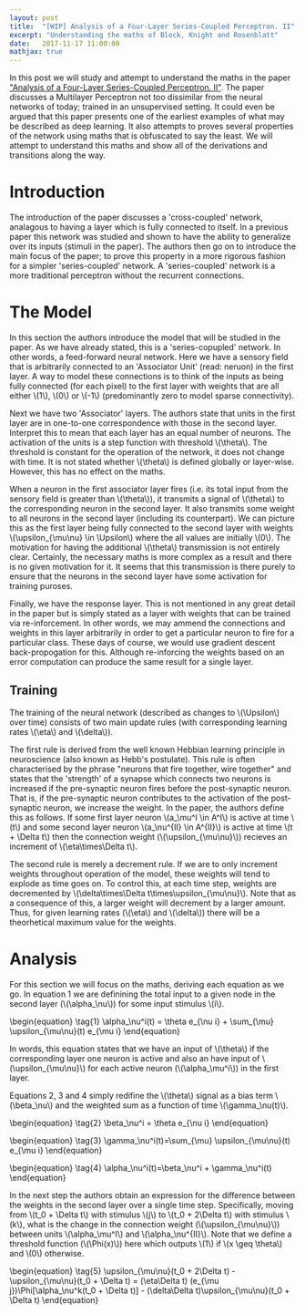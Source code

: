 ```yaml
---
layout: post
title:  "[WIP] Analysis of a Four-Layer Series-Coupled Perceptron. II"
excerpt: "Understanding the maths of Block, Knight and Rosenblatt"
date:   2017-11-17 11:00:00
mathjax: true
---
```

In this post we will study and attempt to understand the maths in the paper ["Analysis of a Four-Layer Series-Coupled Perceptron. II"](https://journals.aps.org/rmp/pdf/10.1103/RevModPhys.34.135). The paper discusses a Multilayer Perceptron not too dissimilar from the neural networks of today; trained in an unsupervised setting. It could even be argued that this paper presents one of the earliest examples of what may be described as deep learning. It also attempts to proves several properties of the network using maths that is obfuscated to say the least. We will attempt to understand this maths and show all of the derivations and transitions along the way.

# Introduction

The introduction of the paper discusses a 'cross-coupled' network, analagous to having a layer which is fully connected to itself. In a previous paper this network was studied and shown to have the ability to generalize over its inputs (stimuli in the paper). The authors then go on to introduce the main focus of the paper; to prove this property in a more rigorous fashion for a simpler 'series-coupled' network. A 'series-coupled' network is a more traditional perceptron without the recurrent connections.

# The Model

In this section the authors introduce the model that will be studied in the paper. As we have already stated, this is a 'series-copupled' network. In other words, a feed-forward neural network. Here we have a sensory field that is arbitrarily connected to an 'Associator Unit' (read: neruon) in the first layer. A way to model these connections is to think of the inputs as being fully connected (for each pixel) to the first layer with weights that are all either \\(1\\), \\(0\\) or \\(-1\\) (predominantly zero to model sparse connectivity).

Next we have two 'Associator' layers. The authors state that units in the first layer are in one-to-one correspondence with those in the second layer. Interpret this to mean that each layer has an equal number of neurons. The activation of the units is a step function with threshold \\(\theta\\). The threshold is constant for the operation of the network, it does not change with time. It is not stated whether \\(\theta\\) is defined globally or layer-wise. However, this has no effect on the maths.

When a neuron in the first associator layer fires (i.e. its total input from the sensory field is greater than \\(\theta\\)), it transmits a signal of \\(\theta\\) to the corresponding neuron in the second layer. It also transmits some weight to all neurons in the second layer (including its counterpart). We can picture this as the first layer being fully connected to the second layer with weights \\(\upsilon_{\mu\nu} \in \Upsilon\\) where the all values are initially \\(0\\). The motivation for having the additional \\(\theta\\) transmission is not entirely clear. Certainly, the necessary maths is more complex as a result and there is no given motivation for it. It seems that this transmission is there purely to ensure that the neurons in the second layer have some activation for training puroses.

Finally, we have the response layer. This is not mentioned in any great detail in the paper but is simply stated as a layer with weights that can be trained via re-inforcement. In other words, we may ammend the connections and weights in this layer arbitrarily in order to get a particular neuron to fire for a particular class. These days of course, we would use gradient descent back-propogation for this. Although re-inforcing the weights based on an error computation can produce the same result for a single layer.

## Training

The training of the neural network (described as changes to \\(\Upsilon\\) over time) consists of two main update rules (with corresponding learning rates \\(\eta\\) and \\(\delta\\)).

The first rule is derived from the well known Hebbian learning principle in neuroscience (also known as Hebb's postulate). This rule is often characterised by the phrase "neurons that fire together, wire together" and states that the 'strength' of a synapse which connects two neurons is increased if the pre-synaptic neuron fires before the post-synaptic neuron. That is, if the pre-synaptic neuron contributes to the activation of the post-synaptic neuron, we increase the weight. In the paper, the authors define this as follows. If some first layer neuron \\(a_\mu^I \in A^I\\) is active at time \\(t\\) and some second layer neuron \\(a_\nu^{II} \in A^{II}\\) is active at time \\(t + \Delta t\\) then the connection weight (\\(\upsilon_{\mu\nu}\\)) recieves an increment of \\(\eta\times\Delta t\\).

The second rule is merely a decrement rule. If we are to only increment weights throughout operation of the model, these weights will tend to explode as time goes on. To control this, at each time step, weights are decremented by \\(\delta\times\Delta t\times\upsilon_{\mu\nu}\\). Note that as a consequence of this, a larger weight will decrement by a larger amount. Thus, for given learning rates (\\(\eta\\) and \\(\delta\\)) there will be a theorhetical maximum value for the weights.

# Analysis

For this section we will focus on the maths, deriving each equation as we go. In equation 1 we are definining the total input to a given node in the second layer (\\(\alpha_\nu\\)) for some input stimulus \\(i\\).

\begin{equation} \tag{1}
   \alpha_\nu^i\(t\) = \theta e_{\nu i} + \sum_{\mu} \upsilon_{\mu\nu}\(t\) e_{\mu i}
\end{equation}

In words, this equation states that we have an input of \\(\theta\\) if the corresponding layer one neuron is active and also an have input of \\(\upsilon_{\mu\nu}\\) for each active neuron (\\(\alpha_\mu^i\\)) in the first layer.

Equations 2, 3 and 4 simply redifine the \\(\theta\\) signal as a bias term \\(\beta_\nu\\) and the weighted sum as a function of time \\(\gamma_\nu\(t\)\\).

\begin{equation} \tag{2}
   \beta_\nu^i = \theta e_{\nu i}
\end{equation}

\begin{equation} \tag{3}
   \gamma_\nu^i\(t\)=\sum_{\mu} \upsilon_{\mu\nu}\(t\) e_{\mu i}
\end{equation}

\begin{equation} \tag{4}
   \alpha_\nu^i\(t\)=\beta_\nu^i + \gamma_\nu^i\(t\)
\end{equation}

In the next step the authors obtain an expression for the difference between the weights in the second layer over a single time step. Specifically, moving from \\(t_0 + \Delta t\\) with stimulus \\(j\\) to \\(t_0 + 2\Delta t\\) with stimulus \\(k\\), what is the change in the connection weight (\\(\upsilon_{\mu\nu}\\)) between units \\(\alpha_\mu^I\\) and \\(\alpha_\nu^{II}\\). Note that we define a threshold function (\\(\Phi\(x\)\\)) here which outputs \\(1\\) if \\(x \geq \theta\\) and \\(0\\) otherwise.

\begin{equation} \tag{5}
   \upsilon_{\mu\nu}\(t_0 + 2\Delta t\) - \upsilon_{\mu\nu}\(t_0 + \Delta t\) = \(\eta\Delta t\) \(e_{\mu j}\)\Phi\[\alpha_\nu^k\(t_0 + \Delta t\)\] - \(\delta\Delta t\)\upsilon_{\mu\nu}\(t_0 + \Delta t\)
\end{equation}
